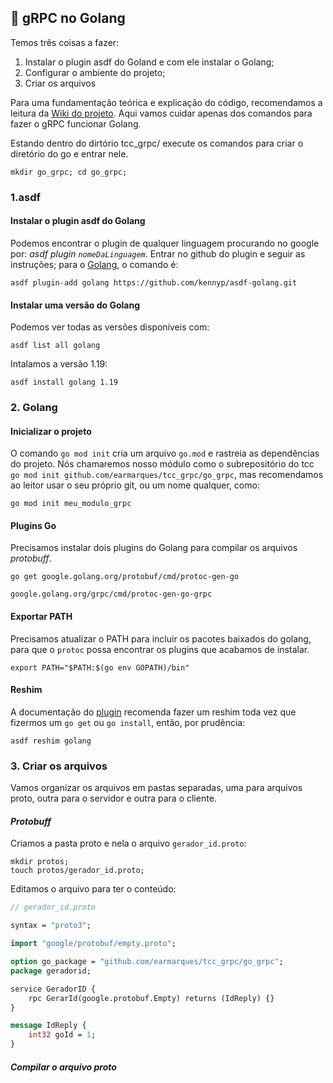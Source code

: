 ## 🦫 gRPC no Golang

Temos três coisas a fazer:

1. Instalar o plugin asdf do Goland e com ele instalar o Golang;
2. Configurar o ambiente do projeto;
3. Criar os arquivos 

Para uma fundamentação teórica e explicação do código, recomendamos a leitura da [Wiki do projeto](https://github.com/earmarques/tcc_grpc/wiki). Aqui vamos cuidar apenas dos comandos para fazer o gRPC funcionar Golang.

Estando dentro do dirtório tcc_grpc/ execute os comandos para criar o diretório do go e entrar nele.

```
mkdir go_grpc; cd go_grpc;
```



### 1.asdf

#### Instalar o plugin asdf do Golang

Podemos encontrar o plugin de qualquer linguagem procurando no google por: _asdf plugin `nomeDaLinguagem`_. Entrar no github do plugin e seguir as instruções; para o [Golang](https://github.com/kennyp/asdf-golang), o comando é:

```
asdf plugin-add golang https://github.com/kennyp/asdf-golang.git
```

#### Instalar uma versão do Golang

Podemos ver todas as versões disponíveis com:
```
asdf list all golang
```

Intalamos a versão 1.19:
```
asdf install golang 1.19
```

### 2. Golang

#### Inicializar o projeto

O comando `go mod init` cria um arquivo `go.mod` e rastreia as dependências do projeto. Nós chamaremos nosso módulo como o subrepositório do tcc `go mod init github.com/earmarques/tcc_grpc/go_grpc`, mas recomendamos ao leitor usar o seu próprio git, ou um nome qualquer, como:

```
go mod init meu_modulo_grpc
```

#### Plugins Go

Precisamos instalar dois plugins do Golang para compilar os arquivos _protobuff_.
```
go get google.golang.org/protobuf/cmd/protoc-gen-go
```
```
google.golang.org/grpc/cmd/protoc-gen-go-grpc
```

#### Exportar PATH

Precisamos atualizar o PATH para incluir os pacotes baixados do golang, para que o `protoc` possa encontrar os plugins que acabamos de instalar.

```
export PATH="$PATH:$(go env GOPATH)/bin"
```

#### Reshim

A documentação do [plugin](https://github.com/kennyp/asdf-golang#when-using-go-get-or-go-install) recomenda fazer um reshim toda vez que fizermos um `go get` ou `go install`, então, por prudência:
```
asdf reshim golang
```

### 3. Criar os arquivos

Vamos organizar os arquivos em pastas separadas, uma para arquivos proto, outra para o servidor e outra para o cliente.

#### _Protobuff_
Criamos a pasta proto e nela o arquivo `gerador_id.proto`:

```
mkdir protos; 
touch protos/gerador_id.proto;
```

Editamos o arquivo para ter o conteúdo:

```proto
// gerador_id.proto

syntax = "proto3";

import "google/protobuf/empty.proto";

option go_package = "github.com/earmarques/tcc_grpc/go_grpc";
package geradorid;

service GeradorID {
    rpc GerarId(google.protobuf.Empty) returns (IdReply) {}
}

message IdReply {
    int32 goId = 1;
}
```

##### Compilar o arquivo proto

```

```



